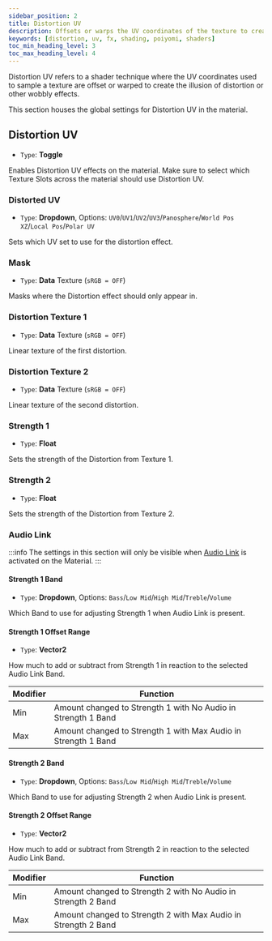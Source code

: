 ```yaml
---
sidebar_position: 2
title: Distortion UV
description: Offsets or warps the UV coordinates of the texture to create the illusion of distortion or other wobbly effects.
keywords: [distortion, uv, fx, shading, poiyomi, shaders]
toc_min_heading_level: 3
toc_max_heading_level: 4
---
```


Distortion UV refers to a shader technique where the UV coordinates used to sample a texture are offset or warped to create the illusion of distortion or other wobbly effects.

This section houses the global settings for Distortion UV in the material.

## Distortion UV

- `Type`: <PropertyIcon name="toggle" />**Toggle**

Enables Distortion UV effects on the material. Make sure to select which Texture Slots across the material should use Distortion UV.

### Distorted UV

- `Type`: <PropertyIcon name="dropdown" />**Dropdown**, Options: `UV0`/`UV1`/`UV2`/`UV3`/`Panosphere`/`World Pos XZ`/`Local Pos`/`Polar UV`

Sets which UV set to use for the distortion effect.

### Mask

- `Type`: <PropertyIcon name="texture" />**Data** Texture (`sRGB = OFF`)

Masks where the Distortion effect should only appear in.

### Distortion Texture 1

- `Type`: <PropertyIcon name="texture" />**Data** Texture (`sRGB = OFF`)

Linear texture of the first distortion.

### Distortion Texture 2

- `Type`: <PropertyIcon name="texture" />**Data** Texture (`sRGB = OFF`)

Linear texture of the second distortion.

### Strength 1

- `Type`: <PropertyIcon name="float" />**Float**

Sets the strength of the Distortion from Texture 1.

### Strength 2

- `Type`: <PropertyIcon name="float" />**Float**

Sets the strength of the Distortion from Texture 2.

### Audio Link

:::info
The settings in this section will only be visible when [Audio Link](/docs/audio-link/audio-link.md) is activated on the Material.
:::

#### Strength 1 Band

- `Type`: <PropertyIcon name="dropdown" />**Dropdown**, Options: `Bass`/`Low Mid`/`High Mid`/`Treble`/`Volume`

Which Band to use for adjusting Strength 1 when Audio Link is present.

#### Strength 1 Offset Range

- `Type`: <PropertyIcon name="vector2" />**Vector2**

How much to add or subtract from Strength 1 in reaction to the selected Audio Link Band.

| Modifier | Function |
| --- | --- |
| Min | Amount changed to Strength 1 with No Audio in Strength 1 Band |
| Max | Amount changed to Strength 1 with Max Audio in Strength 1 Band |

#### Strength 2 Band

- `Type`: <PropertyIcon name="dropdown" />**Dropdown**, Options: `Bass`/`Low Mid`/`High Mid`/`Treble`/`Volume`

Which Band to use for adjusting Strength 2 when Audio Link is present.

#### Strength 2 Offset Range

- `Type`: <PropertyIcon name="vector2" />**Vector2**

How much to add or subtract from Strength 2 in reaction to the selected Audio Link Band.

| Modifier | Function |
| --- | --- |
| Min | Amount changed to Strength 2 with No Audio in Strength 2 Band |
| Max | Amount changed to Strength 2 with Max Audio in Strength 2 Band |

